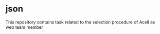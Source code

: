 # json
This repository contains task related to the selection procedure of Acell as web team member
